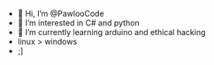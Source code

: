 - 👋 Hi, I’m @PawlooCode
- 👀 I’m interested in C# and python
- 🌱 I’m currently learning arduino and ethical hacking
- linux > windows
- ;]




